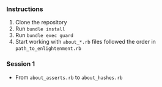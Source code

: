 ### Instructions

1. Clone the repository
2. Run `bundle install`
3. Run `bundle exec guard`
4. Start working with `about_*.rb` files followed the order in `path_to_enlightenment.rb`

### Session 1

- From `about_asserts.rb` to `about_hashes.rb`
